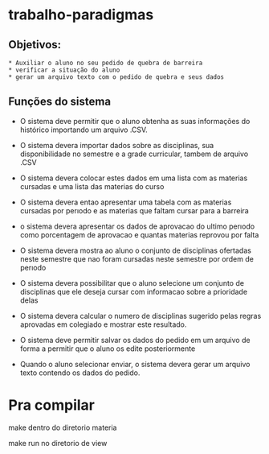 # trabalho-paradigmas


## Objetivos:

    * Auxiliar o aluno no seu pedido de quebra de barreira
    * verificar a situação do aluno
    * gerar um arquivo texto com o pedido de quebra e seus dados

## Funções do sistema

* O sistema deve permitir que o aluno obtenha as suas informações do histórico importando um arquivo .CSV.

* O sistema devera importar dados sobre as disciplinas, sua disponibilidade no semestre e a grade curricular, tambem de arquivo .CSV

* O sistema devera colocar estes dados em uma lista com as materias cursadas e uma lista das materias do curso

* O sistema devera entao apresentar uma tabela com as materias cursadas por perıodo e as materias que faltam cursar para a barreira

* o sistema devera apresentar os dados de aprovacao do ultimo perıodo como porcentagem de aprovacao e quantas materias reprovou por falta

* O sistema devera mostra ao aluno o conjunto de disciplinas ofertadas neste semestre que nao foram cursadas neste semestre por ordem de perıodo

* O sistema devera possibilitar que o aluno selecione um conjunto de disciplinas que ele deseja cursar com informacao sobre a prioridade delas

* O sistema devera calcular o numero de disciplinas sugerido pelas regras aprovadas em colegiado e mostrar este resultado.

* O sistema deve permitir salvar os dados do pedido em um arquivo de forma a permitir que o aluno os edite posteriormente

* Quando o aluno selecionar enviar, o sistema devera gerar um arquivo texto contendo os dados do pedido.

# Pra compilar 

make dentro do diretorio materia

make run no diretorio de view
